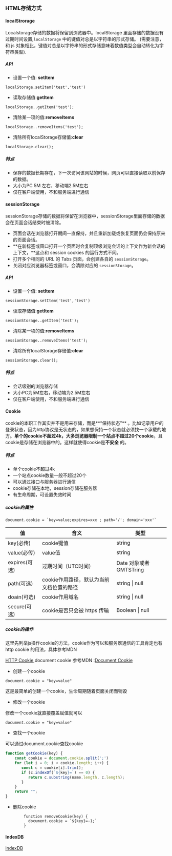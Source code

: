 ### HTML存储方式



#### localStrorage

Localstorage存储的数据将保留到浏览器中。localStorage 里面存储的数据没有过期时间设置,`localStorage` 中的键值对总是以字符串的形式存储。 (需要注意，和 js 对象相比，键值对总是以字符串的形式存储意味着数值类型会自动转化为字符串类型).



##### API

- 设置一个值: **setItem** 

```
localStorage.setItem('test','test')
```

- 读取存储值:**getItem**

```
localStorage..getItem('test');
```

- 清除某一项的值:**removeItems**

```
localStorage..removeItems('test');
```

- 清除所有localStorage存储值:**clear**

```
localStorage.clear();
```



##### 特点

- 保存的数据长期存在，下一次访问该网站的时候，网页可以直接读取以前保存的数据。
- 大小为PC 5M 左右，移动端2.5M左右
- 仅在客户端使用，不和服务端进行通信

#### sessionStorage

sessionStorage存储的数据将保留在浏览器中，sessionStorage里面存储的数据会在页面会话结束时被清除。

- 页面会话在浏览器打开期间一直保持，并且重新加载或恢复页面仍会保持原来的页面会话。
- **在新标签或窗口打开一个页面时会复制顶级浏览会话的上下文作为新会话的上下文，**这点和 session cookies 的运行方式不同。
- 打开多个相同的 URL 的 Tabs 页面，会创建各自的 `sessionStorage`。
- 关闭对应浏览器标签或窗口，会清除对应的 `sessionStorage`。 

##### API

- 设置一个值: **setItem** 

```
sessionStorage.setItem('test','test')
```

- 读取存储值:**getItem**

```
sessionStorage..getItem('test');
```

- 清除某一项的值:**removeItems**

```
sessionStorage..removeItems('test');
```

- 清除所有localStorage存储值:**clear**

```
sessionStorage.clear();
```



##### 特点

- 会话级别的浏览器存储
- 大小PC为5M左右，移动端为2.5M左右
- 仅在客户端使用，不和服务端进行通信



#### Cookie

cookie的本职工作其实并不是用来存储，而是**“保持状态”** 。比如记录用户的登录状态，因为http协议是无状态的，如果想保持一个状态就必须找一个承载的地方。**单个的cookie不超过4k，大多浏览器限制一个站点不超过20个cookie**。且cookie是存储在浏览器中的。这样就使得cookie是**不安全** 的。

##### 特点

- 单个cookie不超过4k
- 一个站点cookie数量一般不超过20个
- 可以通过接口与服务器进行通信
- cookie存储在本地，session存储在服务器
- 有生命周期，可设置失效时间



##### cookie的属性

```
document.cookie = `key=value;expires=xxx ; path='/'; domain='xxx'`
```

| 值            | 含义                                     | 类型                   |
| ------------- | ---------------------------------------- | ---------------------- |
| key(必传)     | cookie键值                               | string                 |
| value(必传)   | value值                                  | string                 |
| expires(可选) | 过期时间（UTC时间）                      | Date 对象或者GMTSTring |
| path(可选)    | cookie作用路径，默认为当前文档位置的路径 | string \| null         |
| doain(可选)   | cookie作用域名                           | string \| null         |
| secure(可选)  | cookie是否只会被 https 传输              | Boolean \| null        |



##### cookie的操作

这里先列举js操作cookie的方法，cookie作为可以和服务器通信的工具肯定也有http cookie 的用法，具体参考MDN

[HTTP Cookie](https://developer.mozilla.org/zh-CN/docs/Web/HTTP/Cookies),document cookie 参考MDN :[Document Cookie](https://developer.mozilla.org/zh-CN/docs/Web/API/Document/cookie)

- 创建一个cookie

```
document.cookie = "key=value"
```

这是最简单的创建一个cookie，生命周期随着页面关闭而销毁

- 修改一个cookie

修改一个cookie就直接覆盖赋值就可以

```
document.cookie = "key=value"
```

- 查找一个cookie

可以通过document.cookie查找cookie

```js
function getCookie(key) {
    const cookie = document.cookie.split(';')
    for (let i = 0; i < cookie.length; i++) {
       const c = cookie[i].trim();
       if (c.indexOf(`${key}=`) == 0) {
          return c.substring(name.length, c.length);
       }
    }
    return ""; 
}
```

- 删除cookie

```
        function removeCookie(key) {
          document.cookie = `${key}=-1;`
        }
```



#### IndexDB
[indexDB](./indexDB.md)

